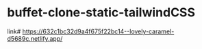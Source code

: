 # buffet-clone-static-tailwindCSS

link#
https://632c1bc32d9a4f675f22bc14--lovely-caramel-d5689c.netlify.app/
